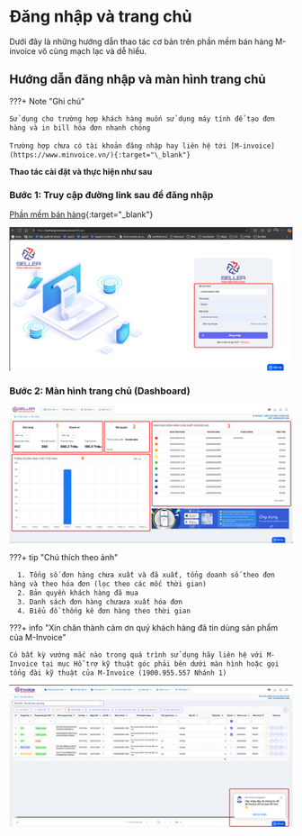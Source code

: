 # **Đăng nhập và trang chủ**

Dưới đây là những hướng dẫn thao tác cơ bản trên phần mềm bán hàng M-invoice vô cùng mạch lạc và dễ hiểu.

## **Hướng dẫn đăng nhập và màn hình trang chủ**

???+ Note "Ghi chú"

    Sử dụng cho trường hợp khách hàng muốn sử dụng máy tính để tạo đơn hàng và in bill hóa đơn nhanh chóng

    Trường hợp chưa có tài khoản đăng nhập hay liên hệ tới [M-invoice](https://www.minvoice.vn/){:target="\_blank"}

**Thao tác cài đặt và thực hiện như sau**

### Bước 1: Truy cập đường link sau để đăng nhập

[Phần mềm bán hàng](https://banhang.minvoice.com.vn/#/login){:target="\_blank"}

![Hình 1](../../../assets/images/mSeller/may-tinh/dang-nhap-trang-chu-1.png)

### Bước 2: Màn hình trang chủ (Dashboard)

![Hình 2](../../../assets/images/mSeller/may-tinh/dang-nhap-trang-chu-2.png)

???+ tip "Chú thích theo ảnh"

      1. Tổng số đơn hàng chưa xuất và đã xuất, tổng doanh số theo đơn hàng và theo hóa đơn (lọc theo các mốc thời gian)
      2. Bản quyền khách hàng đã mua
      3. Danh sách đơn hàng chưaưa xuất hóa đơn
      4. Biểu đồ thống kê đơn hàng theo thời gian

???+ info "Xin chân thành cảm ơn quý khách hàng đã tin dùng sản phẩm của M-Invoice"

    Có bất kỳ vướng mắc nào trong quá trình sử dụng hãy liên hệ với M-Invoice tại mục Hỗ trợ kỹ thuật góc phải bên dưới màn hình hoặc gọi tổng đài kỹ thuật của M-Invoice (1900.955.557 Nhánh 1)

![Hình 8](../../../assets/images/invoice2/hotro.png)
